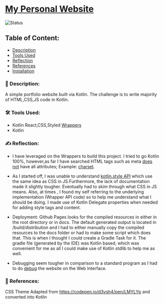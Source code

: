 # [My Personal Website](kalaiz.github.io)
![Status](https://img.shields.io/badge/status-work--in--progress-red)

## Table of Content:
- [Description](#-description)
- [Tools Used](#%EF%B8%8F-tools-used)
- [Reflection](#%EF%B8%8F-reflection)
- [References](#-references)
- [Installation](#%EF%B8%8F-installation)

### 📜 Description:
A simple portfolio website built via Kotlin. The challenge is to write majority of HTML,CSS,JS code in Kotlin.


### 🛠️ Tools Used:
- Kotlin React,CSS,Styled [Wrappers](https://github.com/JetBrains/kotlin-wrappers)
- Kotlin


### ✍️ Reflection:
- I have leveraged on  the Wrappers to build this project. I tried to go Kotlin 100%, however,as far I have searched  HTML tags such as meta [does not](https://github.com/JetBrains/kotlin-wrappers/blob/4c757b59f94e92146e9686f6a0444fe28c1b1a93/kotlin-react-dom/src/main/kotlin/react/dom/ReactDOMTags.kt#L171) have all attributes; Example: [charset](https://www.w3schools.com/tags/att_meta_charset.asp). 

- As I started off, I was unable to understand [kotlin.style API](https://github.com/JetBrains/kotlin-wrappers/tree/master/kotlin-styled) which use the same idea as CSS in JS.Furthermore, the lack of documentation made it slightly tougher. Eventually had to skim through what CSS in JS means. Also, at times , I found my self referring to the underlying implementation (Wrapper API code) so to help me understand what I should be doing. I made use of Kotlin Delegate properties when needed for adding style tags and content.

- Deployment: Github Pages looks for the compiled resources in either in the root directory or in docs. The default generated output is located in /build/distribution and I had to either manually copy the compiled resources to the docs folder or had to make some script which does that. This is when I thought I could create a Gradle Task for it. The gradle file (generated by the IDE) was Kotlin based, which was convenient for me as all I could make use of Kotlin stdlib to help me as well.


- Debugging seem tougher in comparison to a standard program as I had to do [debug](https://kotlinlang.org/docs/tutorials/javascript/debugging-kotlin-in-browser.html) the website on the Web Interface.



### 🔖 References:

CSS Theme Adapted from https://codepen.io/d3vsh4/pen/LMYLYp  and converted into Kotlin




